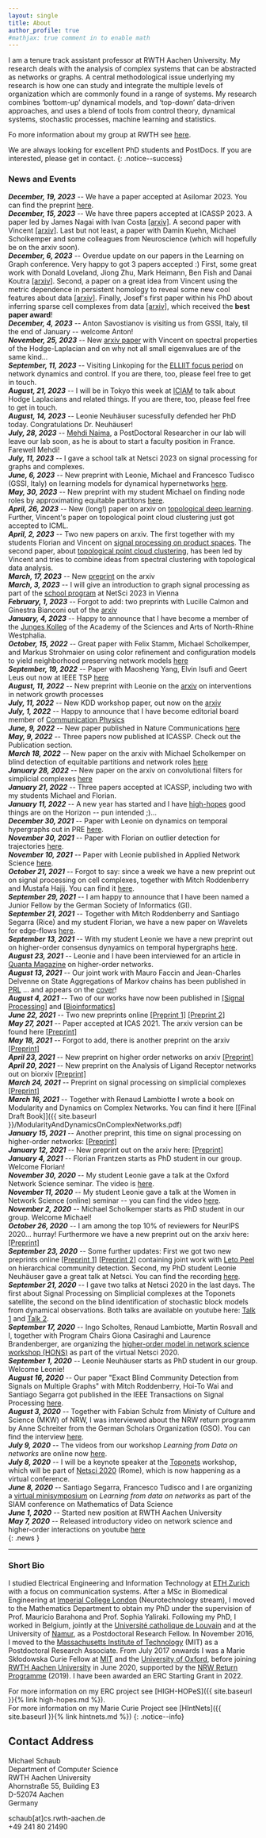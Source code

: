 ```yaml
---
layout: single
title: About
author_profile: true
#mathjax: true comment in to enable math
---
```


I am a tenure track assistant professor at RWTH Aachen University.
My research deals with the analysis of complex systems that can be abstracted as networks or graphs. 
A central methodological issue underlying my research is how one can study and integrate the multiple levels of organization which are commonly found in a range of systems. 
My research combines ‘bottom-up’ dynamical models, and ‘top-down’ data-driven approaches, and uses a blend of tools from control theory, dynamical systems, stochastic processes, machine learning and statistics.

Fo more information about my group at RWTH see [here](https://www.netsci.rwth-aachen.de).

We are always looking for excellent PhD students and PostDocs.  If you are interested, please get in contact.
{: .notice--success}
<!--In particular, we have a [PostDoc](./images/JobAdvert.pdf) position in the context of the collaborative research centre "[Sparsity and singular structures](https://www.sfb-s3.de/)"-->


### News and Events
***December, 19, 2023*** -- We have a paper accepted at Asilomar 2023. You can find the preprint [here](https://arxiv.org/abs/2312.09504).               
***December, 15, 2023*** -- We have three papers accepted at ICASSP 2023.  A paper led by James Nagai with Ivan Costa [\[arxiv\]](https://arxiv.org/abs/2309.07030). 
A second paper with Vincent  [\[arxiv\]](https://arxiv.org/abs/2311.14427). Last but not least, a paper with Damin Kuehn, Michael Scholkemper and some colleagues from Neuroscience (which will hopefully be on the arxiv soon).            
***December, 6, 2023*** -- Overdue update on our papers in the Learning on Graph conference. Very happy to got 3 papers accepted :) 
First, some great work with Donald Loveland, Jiong Zhu, Mark Heimann, Ben Fish and Danai Koutra [\[arxiv\]](https://arxiv.org/abs/2306.05557v4). 
Second, a paper on a great idea from Vincent using the metric dependence in persistent homology to reveal some new cool features about data [\[arxiv\]](https://arxiv.org/abs/2310.16437).
Finally, Josef's first paper within his PhD about inferring sparse cell complexes from data [\[arxiv\]](https://arxiv.org/abs/2309.01632), which received the **best paper award**!     
***December, 4, 2023*** -- Anton Savostianov is visiting us from GSSI, Italy, til the end of January -- welcome Anton!     
***November, 25, 2023*** -- New [arxiv paper](https://arxiv.org/abs/2311.14427) with Vincent on spectral properties of the Hodge-Laplacian and on why not all small eigenvalues are of the same kind...      
***September, 11, 2023*** -- Visiting Linkoping for the [ELLIIT focus period](https://elliit.se/news-and-events/focus-period-linkoping-2023/) on network dynamics and control. If you are there, too, please feel free to get in touch.     
***August, 21, 2023*** -- I will be in Tokyo this week at [ICIAM](https://iciam2023.org/) to talk about Hodge Laplacians and related things. If you are there, too, please feel free to get in touch.     
***August, 14, 2023*** -- Leonie Neuhäuser sucessfully defended her PhD today. Congratulations Dr. Neuhäuser!         
***July, 28, 2023*** -- [Mehdi Naima](https://busyweaver.github.io/), a PostDoctoral Researcher in our lab will leave our lab soon, as he is about to start a faculty position in France. Farewell Mehdi!    
***July, 11, 2023*** -- I gave a school talk at Netsci 2023 on signal processing for graphs and complexes.    
***June, 6, 2023*** -- New preprint with Leonie, Michael and Francesco Tudisco (GSSI, Italy) on learning models for dynamical hypernetworks [here](https://arxiv.org/abs/2306.01813).   
***May, 30, 2023*** -- New preprint with my student Michael on finding node roles by approximating equitable partitons [here](https://arxiv.org/abs/2305.19087).   
***April, 26, 2023*** -- New (long!) paper on arxiv on [topological deep learning](https://arxiv.org/abs/2206.00606). Further, Vincent's paper on topological point cloud clustering just got accepted to ICML.      
***April, 2, 2023*** -- Two new papers on arxiv. The first together with my students Florian and Vincent on [signal processing on product spaces](https://arxiv.org/abs/2303.10495).
The second paper, about [topological point cloud clustering](https://arxiv.org/abs/2303.16716), has been led by Vincent and tries to combine ideas from spectral clustering with topological data analysis.    
***March, 17, 2023*** -- New [preprint](https://arxiv.org/abs/2303.05385) on the arxiv     
***March, 3, 2023*** -- I will give an introduction to graph signal processing as part of the [school program](https://netsci2023.wixsite.com/netsci2023/school) at NetSci 2023 in Vienna     
***February, 1, 2023*** -- Forgot to add: two preprints with Lucille Calmon and Ginestra Bianconi out of the [arxiv](https://arxiv.org/abs/2212.10196)     
***January, 4, 2023*** -- Happy to announce that I have become a member of the [Junges Kolleg](https://www.awk.nrw/news/die-akademie-nimmt-17-neue-mitglieder-in-ihr-junges-kolleg-auf) of the Academy of the Sciences and Arts of North-Rhine Westphalia.      
***October, 15, 2022*** -- Great paper with Felix Stamm, Michael Scholkemper, and Markus Strohmaier on using color refinement and configuration models to yield neighborhood preserving network models [here](https://arxiv.org/abs/2210.06843)     
***September, 19, 2022*** -- Paper with Maosheng Yang, Elvin Isufi and Geert Leus out now at IEEE TSP [here](https://doi.org/10.1109/TSP.2022.3207045)     
***August, 11, 2022*** -- New preprint with Leonie on the [arxiv](https://arxiv.org/abs/2208.03263) on interventions in network growth processes     
***July, 11, 2022*** -- New KDD workshop paper, out now on the [arxiv](https://arxiv.org/abs/2207.04376)      
***July, 1, 2022*** -- Happy to announce that I have become editorial board member of [Communication Physics](https://www.nature.com/commsphys/editorial-board)     
***June, 9, 2022*** -- New paper published in Nature Communications [here](https://doi.org/10.1038/s41467-022-30682-0)     
***May, 9, 2022*** -- Three papers now published at ICASSP. Check out the Publication section.        
***March 18, 2022*** -- New paper on the arxiv with Michael Scholkemper on blind detection of equitable partitions and network roles [here](https://arxiv.org/abs/2203.05407)      
***January 28, 2022*** -- New paper on the arxiv on convolutional filters for simplicial complexes [here](https://arxiv.org/abs/2201.11720)      
***January 21, 2022*** -- Three papers accepted at ICASSP, including two with my students Michael and Florian.     
***January 11, 2022*** -- A new year has started and I have [high-hopes](https://www.rwth-aachen.de/go/id/srgnk?lidx=1#aaaaaaaaaasrgrb) good things are on the Horizon -- pun intended ;)...    
***December 30, 2021*** -- Paper with Leonie on dynamics on temporal hypergraphs out in PRE [here](https://doi.org/10.1103/PhysRevE.104.064305).     
***November 30, 2021*** -- Paper with Florian on outlier detection for trajectories [here](https://arxiv.org/abs/2111.13235).     
***November 10, 2021*** -- Paper with Leonie published in Applied Network Science [here](https://doi.org/10.1007/s41109-021-00425-z).     
***October 21, 2021*** -- Forgot to say: since a week we have a new preprint out on signal processing on cell complexes, together with Mitch Roddenberry and Mustafa Hajij. You can find it [here](https://arxiv.org/abs/2110.05614).     
***September 29, 2021*** -- I am happy to announce that I have been named a Junior Fellow by the German Society of Informatics (GI).    
***September 21, 2021*** -- Together with Mitch Roddenberry and Santiago Segarra (Rice) and my student Florian, we have a new paper on Wavelets for edge-flows [here](https://arxiv.org/abs/2109.08728).    
***September 13, 2021*** -- With my student Leonie we have a new preprint out on higher-order consensus dynyamics on temporal hypergraphs [here](http://arxiv.org/abs/2109.04985).      
***August 23, 2021*** -- Leonie and I have been interviewed for an article in [Quanta Magazine](https://www.quantamagazine.org/how-big-data-carried-graph-theory-into-new-dimensions-20210819/) on higher-order networks.      
***August 13, 2021*** -- Our joint work with Mauro Faccin and Jean-Charles Delvenne on State Aggregations of Markov chains has been published in [PRL](https://doi.org/10.1103/PhysRevLett.127.078301)  ... and appears on the [cover](https://journals.aps.org/prl/covers/127/7)!    
***August 4, 2021*** -- Two of our works have now been published in [\[Signal Processing\]](https://doi.org/10.1016/j.sigpro.2021.108149) and [\[Bioinformatics\]](https://doi.org/10.1093/bioinformatics/btab370)      
***June 22, 2021*** -- Two new preprints online [\[Preprint 1\]](https://arxiv.org/abs/2106.07767) [\[Preprint 2\]](https://arxiv.org/abs/2106.07471)      
***May 27, 2021*** -- Paper accepted at ICAS 2021. The arxiv version can be found here [\[Preprint\]](https://arxiv.org/abs/2105.12598)     
***May 18, 2021*** -- Forgot to add, there is another preprint on the arxiv [\[Preprint\]](https://arxiv.org/abs/2105.01369)     
***April 23, 2021*** -- New preprint on higher order networks on arxiv [\[Preprint\]](https://arxiv.org/abs/2104.11329)     
***April 20, 2021*** -- New preprint on the Analysis of Ligand Receptor networks out on biorxiv [\[Preprint\]](https://www.biorxiv.org/content/10.1101/2021.01.20.427390v2)     
***March 24, 2021*** -- Preprint on signal processing on simplicial complexes [\[Preprint\]](https://arxiv.org/abs/2103.12587)     
***March 16, 2021*** -- Together with Renaud Lambiotte I wrote a book on Modularity and Dynamics on Complex Networks. You can find it here [\[Final Draft Book\]]({{ site.baseurl }}/ModularityAndDynamicsOnComplexNetworks.pdf)     
***January 15, 2021*** -- Another preprint, this time on signal processing on higher-order networks: [\[Preprint\]](https://arxiv.org/abs/2101.05510)     
***January 12, 2021*** -- New preprint out on the arxiv here: [\[Preprint\]](https://arxiv.org/abs/2101.00503)   
***January  4, 2021*** -- Florian Frantzen starts as PhD student in our group. Welcome Florian!    
***November 30, 2020*** -- My student Leonie gave a talk at the Oxford Network Science seminar. The video is  [here](https://www.youtube.com/watch?v=Ctt0XuPWnAc).       
***November 11, 2020*** -- My student Leonie gave a talk at the Women in Network Science (online) seminar -- you can find the video [here](https://www.youtube.com/watch?v=egcpP7os1yg).    
***November 2, 2020*** -- Michael Scholkemper starts as PhD student in our group. Welcome Michael!   
***October 26, 2020*** -- I am among the top 10% of reviewers for NeurIPS 2020... hurray! Furthermore we have a new preprint out on the arxiv here: [\[Preprint\]](https://arxiv.org/abs/2010.11546)   
***September 23, 2020*** -- Some further updates: First we got two new preprints online [\[Preprint 1\]](https://arxiv.org/abs/2009.07196) [\[Preprint 2\]](https://arxiv.org/abs/2009.07525) containing joint work with [Leto Peel](https://piratepeel.github.io/) on hierarchical community detection. Second, my PhD student Leonie Neuhäuser gave a great talk at Netsci. You can find the recording [here](https://youtu.be/cc8UxzH6p24).    
***September 21, 2020*** -- I gave two talks at Netsci 2020 in the last days. The first about Signal Processing on Simplicial complexes at the Toponets satellite, the second on the blind identification of stochastic block models from dynamical observations. Both talks are available on youtube here: [Talk 1](https://www.youtube.com/watch?v=7iEVAnfV4kY) and [Talk 2](https://www.youtube.com/watch?v=_i8TnChiAp8).     
***September 17, 2020*** -- Ingo Scholtes, Renaud Lambiotte, Martin Rosvall and I, together with Program Chairs Giona Casiraghi and Laurence Brandenberger, are organizing the [higher-order model in network science workshop (HONS)](https://uzhdag.github.io/hons_web/) as part of the virtual Netsci 2020.     
***September 1, 2020*** -- Leonie Neuhäuser starts as PhD student in our group. Welcome Leonie!    
***August 16, 2020*** --  Our paper "Exact Blind Community Detection from Signals on Multiple Graphs" with Mitch Roddenberry, Hoi-To Wai and Santiago Segarra got published in the IEEE Transactions on Signal Processing [here](https://doi.org/10.1109/TSP.2020.3016494).    
***August 3, 2020*** -- Together with Fabian Schulz from Ministy of Culture and Science (MKW) of NRW, I was interviewed about the NRW return programm by Anne Schreiter from the German Scholars Organization (GSO). You can find the interview [here](https://gsonet.org/karrierewissen/bewerbungstipps-nrw-rueckkehrprogramm/).   
***July 9, 2020*** --  The videos from our workshop *Learning from Data on networks* are online now [here](https://www.youtube.com/watch?v=c2-CfmCtvf0&list=PLYF2iz0DFO08cHnP0MqmjiUdXzKvyo9Nw).   
***July 8, 2020*** -- I will be a keynote speaker at the [Toponets](https://sites.google.com/view/toponets2020/home-page) workshop, which will be part of [Netsci 2020](https://netsci2020.netscisociety.net/) (Rome), which is now happening as a virtual conference.   
***June 8, 2020*** -- Santiago Segarra, Francesco Tudisco and I are organizing a [virtual minisymposium](https://ftudisco.github.io/MDS2020/) on *Learning from data on networks* as  part of the SIAM conference on Mathematics of Data Science  
***June 1, 2020*** -- Started new position at RWTH Aachen University  
***May 7, 2020*** -- Released introductory video on network science and higher-order interactions on youtube
[here](https://youtu.be/HWbhOf_q0Hs)  
{: .news }

--------------

### Short Bio
I studied Electrical Engineering and Information Technology at [ETH Zurich](https://ethz.ch/en.html) with a focus on communication systems. 
After a MSc in Biomedical Engineering at [Imperial College London](https://www.imperial.ac.uk/) (Neurotechnology stream), I moved to the Mathematics Department to obtain my PhD under the supervision of Prof. Mauricio Barahona and Prof. Sophia Yaliraki. 
Following my PhD, I worked in Belgium, jointly at the [Université catholique de Louvain](https://uclouvain.be/en/index.html) and at the University of [Namur](https://www.unamur.be/en), as a Postdoctoral Research Fellow. 
In November 2016, I moved to the [Massachusetts Institute of Technology](https://web.mit.edu/) (MIT) as a Postdoctoral Research Associate. 
From July 2017 onwards I was a Marie Skłodowska Curie Fellow at [MIT](https://web.mit.edu/) and the [University of Oxford](http://www.ox.ac.uk/), before joining [RWTH Aachen University](https://www.rwth-aachen.de) in June 2020, supported by the [NRW Return Programme](https://www.mkw.nrw/hochschule-und-forschung/foerderungen/rueckkehrprogramm) (2019). I have been awarded an ERC Starting Grant in 2022.

For more information on my ERC project see [HIGH-HOPeS]({{ site.baseurl }}{% link high-hopes.md %}).       
For more information on my Marie Curie Project see [HIntNets]({{ site.baseurl }}{% link hintnets.md %})
{: .notice--info}

<!--CV available upon request.-->

## Contact Address
Michael Schaub   
Department of Computer Science   
RWTH Aachen University  
Ahornstraße 55, Building E3   
D-52074 Aachen  
Germany  

schaub[at]cs.rwth-aachen.de  
+49 241 80 21490
